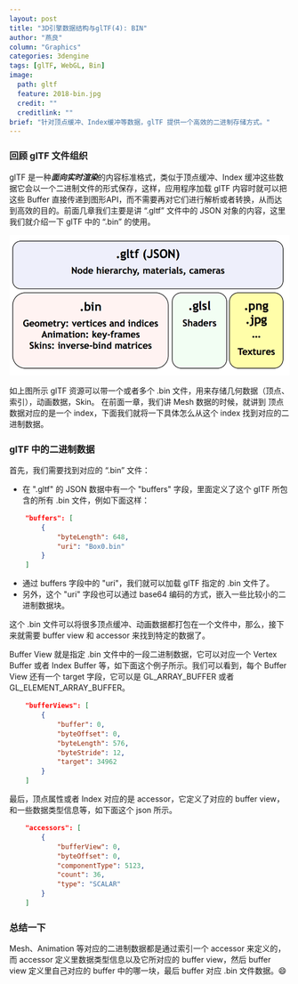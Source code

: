 ```yaml
---
layout: post
title: "3D引擎数据结构与glTF(4): BIN"
author: "燕良"
column: "Graphics"
categories: 3dengine
tags: [glTF, WebGL, Bin]
image:
  path: gltf
  feature: 2018-bin.jpg
  credit: ""
  creditlink: ""
brief: "针对顶点缓冲、Index缓冲等数据，glTF 提供一个高效的二进制存储方式。"
---
```


### 回顾 glTF 文件组织

glTF 是一种***面向实时渲染***的内容标准格式，类似于顶点缓冲、Index 缓冲这些数据它会以一个二进制文件的形式保存，这样，应用程序加载 glTF 内容时就可以把这些 Buffer 直接传递到图形API，而不需要再对它们进行解析或者转换，从而达到高效的目的。前面几章我们主要是讲 “.gltf” 文件中的 JSON 对象的内容，这里我们就介绍一下 glTF 中的 “.bin” 的使用。

![gltf-bin-glsl-png](/assets/img/gltf/2017-gltf-files.png)  

如上图所示 glTF 资源可以带一个或者多个 .bin 文件，用来存储几何数据（顶点、索引），动画数据，Skin。 在前面一章，我们讲 Mesh 数据的时候，就讲到 顶点数据对应的是一个 index，下面我们就将一下具体怎么从这个 index 找到对应的二进制数据。

### glTF 中的二进制数据

首先，我们需要找到对应的 “.bin” 文件：

* 在 ".gltf" 的 JSON 数据中有一个 "buffers" 字段，里面定义了这个 glTF 所包含的所有 .bin 文件，例如下面这样：
``` json
    "buffers": [
        {
            "byteLength": 648,
            "uri": "Box0.bin"
        }
    ]
```
* 通过 buffers 字段中的 "uri"，我们就可以加载 glTF 指定的 .bin 文件了。
* 另外，这个 "uri" 字段也可以通过 base64 编码的方式，嵌入一些比较小的二进制数据块。

这个 .bin 文件可以将很多顶点缓冲、动画数据都打包在一个文件中，那么，接下来就需要 buffer view 和 accessor 来找到特定的数据了。  

Buffer View 就是指定 .bin 文件中的一段二进制数据，它可以对应一个 Vertex Buffer 或者 Index Buffer 等，如下面这个例子所示。我们可以看到，每个 Buffer View 还有一个 target 字段，它可以是 GL_ARRAY_BUFFER 或者 GL_ELEMENT_ARRAY_BUFFER。
``` json
    "bufferViews": [
        {
            "buffer": 0,
            "byteOffset": 0,
            "byteLength": 576,
            "byteStride": 12,
            "target": 34962
        }
    ]
```

最后，顶点属性或者 Index 对应的是 accessor，它定义了对应的 buffer view，和一些数据类型信息等，如下面这个 json 所示。
``` json
    "accessors": [
        {
            "bufferView": 0,
            "byteOffset": 0,
            "componentType": 5123,
            "count": 36,
            "type": "SCALAR"
        }
    ]
```

### 总结一下

Mesh、Animation 等对应的二进制数据都是通过索引一个 accessor 来定义的，而 accessor 定义里数据类型信息以及它所对应的 buffer view，然后 buffer view 定义里自己对应的 buffer 中的哪一块，最后 buffer 对应 .bin 文件数据。:smile: